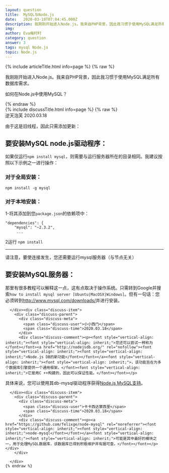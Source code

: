 ```yaml
---
layout: question
title:  MySQL与Node.js
date:   2020-03-18T07:04:45.000Z
description: 我刚刚开始进入Node.js。我来自PHP背景，因此我习惯于使用MySQL满足所有数据库需求。如何在Node.js中使用MySQL？...
img: 
author: Eva梅村村
category: question
answer: 3
tags: mysql Node.js
topic: Node.js
---
```

<div class="article-root">
  <div class="article">
    {% include articleTitle.html info=page %}
    {% raw %}
    <div class="article-content"><p><font style="vertical-align: inherit;"><font style="vertical-align: inherit;">我刚刚开始进入Node.js。</font><font style="vertical-align: inherit;">我来自PHP背景，因此我习惯于使用MySQL满足所有数据库需求。</font></font></p>

<p><font style="vertical-align: inherit;"><font style="vertical-align: inherit;">如何在Node.js中使用MySQL？</font></font></p></div>
    {% endraw %}
  </div>

  <div class="discuss-wrapper">
    {% include discussTitle.html info=page %}
    {% raw %}
    <div class="discuss-item">
        <div class="discuss-parent">
          <div class="discuss-meta">
            <span class="discuss-user">逆天泡芙</span>
            <span class="discuss-time">2020.03.18</span>
          </div>
          <div class="discuss-comment"><p><font style="vertical-align: inherit;"><font style="vertical-align: inherit;">由于这是旧线程，因此只需添加更新：</font></font></p>

<h2><font style="vertical-align: inherit;"><font style="vertical-align: inherit;">要安装MySQL node.js驱动程序：</font></font></h2>

<p><font style="vertical-align: inherit;"><font style="vertical-align: inherit;">如果仅运行</font></font><code>npm install mysql</code><font style="vertical-align: inherit;"><font style="vertical-align: inherit;">，则需要与运行服务器所在的目录相同。</font><font style="vertical-align: inherit;">我建议按照以下示例之一进行操作：</font></font></p>

<h3><font style="vertical-align: inherit;"><font style="vertical-align: inherit;">对于全局安装：</font></font></h3>

<pre><code>npm install -g mysql
</code></pre>

<h3><font style="vertical-align: inherit;"><font style="vertical-align: inherit;">对于本地安装：</font></font></h3>

<p><font style="vertical-align: inherit;"><font style="vertical-align: inherit;">1-将其添加到您</font></font><code>package.json</code><font style="vertical-align: inherit;"><font style="vertical-align: inherit;">的依赖项中：</font></font></p>

<pre><code>"dependencies": {<font></font>
    "mysql": "~2.3.2",<font></font>
     ...<font></font>
</code></pre>

<p><font style="vertical-align: inherit;"><font style="vertical-align: inherit;">2运行 </font></font><code>npm install</code></p>

<hr>

<p><font style="vertical-align: inherit;"><font style="vertical-align: inherit;">请注意，要使连接发生，您还需要运行mysql服务器（与节点无关）</font></font></p>

<h2><font style="vertical-align: inherit;"><font style="vertical-align: inherit;">要安装MySQL服务器：</font></font></h2>

<p><font style="vertical-align: inherit;"><font style="vertical-align: inherit;">那里有很多教程可以解释这一点，这有点取决于操作系统。</font><font style="vertical-align: inherit;">只需转到Google并搜索</font></font><code>how to install mysql server [Ubuntu|MacOSX|Windows]</code><font style="vertical-align: inherit;"><font style="vertical-align: inherit;">。</font><font style="vertical-align: inherit;">但有一句话：您必须转到</font></font><a href="http://www.mysql.com/downloads/"><font style="vertical-align: inherit;"><font style="vertical-align: inherit;">http://www.mysql.com/downloads/</font></font></a><font style="vertical-align: inherit;"><font style="vertical-align: inherit;">并进行安装。</font></font></p></div>
        </div>
        
      </div><div class="discuss-item">
        <div class="discuss-parent">
          <div class="discuss-meta">
            <span class="discuss-user">小小西门</span>
            <span class="discuss-time">2020.03.18</span>
          </div>
          <div class="discuss-comment"><p><font style="vertical-align: inherit;"><font style="vertical-align: inherit;">您还可以尝试一种称为</font></font><a href="http://nodejsdb.org/" rel="nofollow"><font style="vertical-align: inherit;"><font style="vertical-align: inherit;">Node.js DB的新功能</font></font></a><font style="vertical-align: inherit;"><font style="vertical-align: inherit;">，该功能旨在为多个数据库引擎提供一个通用框架。</font><font style="vertical-align: inherit;">它是用C ++构建的，因此可以保证性能。</font></font></p>

<p><font style="vertical-align: inherit;"><font style="vertical-align: inherit;">具体来说，您可以使用其db-mysql驱动程序获得</font></font><a href="http://nodejsdb.org/db-mysql" rel="nofollow"><font style="vertical-align: inherit;"><font style="vertical-align: inherit;">Node.js MySQL支持</font></font></a><font style="vertical-align: inherit;"><font style="vertical-align: inherit;">。</font></font></p></div>
        </div>
        
      </div><div class="discuss-item">
        <div class="discuss-parent">
          <div class="discuss-meta">
            <span class="discuss-user">卡卡西达蒙西里</span>
            <span class="discuss-time">2020.03.18</span>
          </div>
          <div class="discuss-comment"><p><a href="https://github.com/felixge/node-mysql" rel="noreferrer"><font style="vertical-align: inherit;"><font style="vertical-align: inherit;">node-mysql</font></font></a><font style="vertical-align: inherit;"><font style="vertical-align: inherit;">可能是其中最好的模块之一，用于处理MySQL数据库，该数据库已得到积极维护并有据可查。</font></font></p></div>
        </div>
        
      </div>
    {% endraw %}
  </div>
<div>
